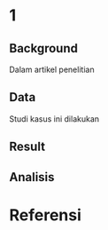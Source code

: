 # 1
## Background
Dalam artikel penelitian
## Data
Studi kasus ini dilakukan
## Result

## Analisis

# Referensi
